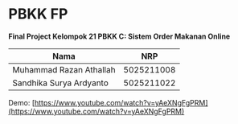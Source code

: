 # PBKK FP

**Final Project Kelompok 21 PBKK C: Sistem Order Makanan Online**

| Nama                      | NRP           |
|---------------------------|---------------|
|Muhammad Razan Athallah    |5025211008     |
|Sandhika Surya Ardyanto	|5025211022     |

Demo: [https://www.youtube.com/watch?v=yAeXNgFgPRM](https://www.youtube.com/watch?v=yAeXNgFgPRM)
